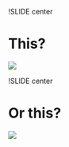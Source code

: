 !SLIDE center
# This?
![](images/history-messy.png)

!SLIDE center
# Or this?
![](images/history-clean.png)